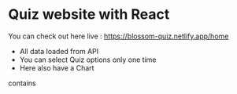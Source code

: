 # Quiz website with React

You can check out here live : https://blossom-quiz.netlify.app/home

- All data loaded from API
- You can select Quiz options only one time
-  Here also have a Chart 


contains